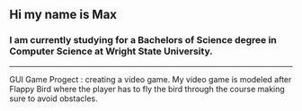 ## Hi my name is Max

 ### I am currently studying for a Bachelors of Science degree in Computer Science at Wright State University.
 ----
 GUI Game Progect
 : creating a video game. My video game is modeled after Flappy Bird where the player has to fly the bird through the course making sure to avoid obstacles. 

<!--
**MaxGWarner/MaxGWarner** is a ✨ _special_ ✨ repository because its `README.md` (this file) appears on your GitHub profile.

Here are some ideas to get you started:

- 🔭 I’m currently working on ...
- 🌱 I’m currently learning ...
- 👯 I’m looking to collaborate on ...
- 🤔 I’m looking for help with ...
- 💬 Ask me about ...
- 📫 How to reach me: ...
- 😄 Pronouns: ...
- ⚡ Fun fact: ...
-->
